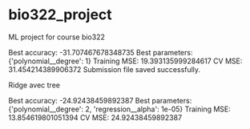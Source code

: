 # bio322_project
ML project for course bio322

Best accuracy: -31.707467678348735
Best parameters: {'polynomial__degree': 1}
Training MSE: 19.393135999284617
CV MSE: 31.454214389906372
Submission file saved successfully.

Ridge avec tree 

Best accuracy: -24.92438459892387
Best parameters: {'polynomial__degree': 2, 'regression__alpha': 1e-05}
Training MSE: 13.854619801051394
CV MSE: 24.92438459892387